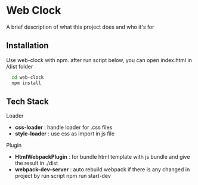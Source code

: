 
# Web Clock

A brief description of what this project does and who it's for



## Installation

Use web-clock with npm. after run script below, you can open index.html in /dist folder

```bash
  cd web-clock
  npm install
```
## Tech Stack

Loader
 - **css-loader** : handle loader for .css files
 - **style-loader** : use css as import in js file

Plugin
 - **HtmlWebpackPlugin** : for bundle html template with js bundle and give the result in ./dist
 - **webpack-dev-server** : auto rebuild webpack if there is any changed in project by run script npm run start-dev

